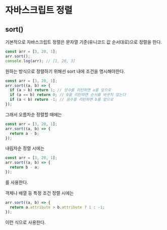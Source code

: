 # 자바스크립트 정렬

## sort()

기본적으로 자바스크립트 정렬은 문자열 기준(유니코드 값 순서대로)으로 정렬을 한다.

```js
const arr = [3, 20, 1];
arr.sort();
console.log(arr); // [1, 20, 3]
```

원하는 방식으로 정렬하기 위해선 sort 내에 조건을 명시해야한다.

```js
const arr = [3, 20, 1];
arr.sort((a, b) => {
  if (a > b) return 1; // 양수를 리턴하면 a를 앞으로
  if (a == b) return 0; // 0을 리턴하면 순서를 바꾸지 않는다
  if (a < b) return -1; // 음수를 리턴하면 b를 앞으로
});
```

그래서 오름차순 정렬할 때에는

```js
const arr = [3, 20, 1];
arr.sort((a, b) => {
  return a - b;
});
```

내림차순 정렬 시에는

```js
const arr = [3, 20, 1];
arr.sort((a, b) => {
  return b - a;
});
```

를 사용한다.

객체나 배열 등 특정 조건 정렬 시에는

```js
arr.sort((a, b) => {
  return a.attribute > b.attribute ? 1 : -1;
});
```

이런 식으로 사용한다.
